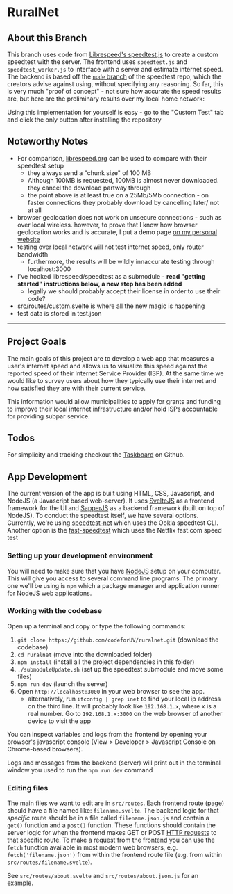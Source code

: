 # RuralNet

## About this Branch

This branch uses code from [Librespeed's speedtest.js](https://github.com/librespeed/speedtest) to create a custom speedtest with the server. The frontend uses `speedtest.js` and `speedtest_worker.js` to interface with a server and estimate internet speed. The backend is based off the [`node` branch](https://github.com/librespeed/speedtest/tree/node) of the speedtest repo, which the creators advise against using, without specifying any reasoning. So far, this is very much "proof of concept" - not sure how accurate the speed results are, but here are the preliminary results over my local home network: 

Using this implementation for yourself is easy - go to the "Custom Test" tab and click the only button after installing the repository

## Noteworthy Notes

* For comparison, [librespeed.org](https://librespeed.org) can be used to compare with their speedtest setup
    * they always send a "chunk size" of 100 MB
    * Although 100MB is requested, 100MB is almost never downloaded. they cancel the download partway through
    * the point above is at least true on a 25Mb/5Mb connection - on faster connections they probably download by cancelling later/ not at all
* browser geolocation does not work on unsecure connections - such as over local wireless. however, to prove that I know how browser geolocation works and is accurate, I put a demo page [on my personal website](https://natedimick.com/geolocation.html)
* testing over local network will not test internet speed, only router bandwidth
    * furthermore, the results will be wildly innaccurate testing through localhost:3000
* I've hooked librespeed/speedtest as a submodule - **read "getting started" instructions below, a new step has been added**
    * legally we should probably accept their license in order to use their code?
* src/routes/custom.svelte is where all the new magic is happening 
* test data is stored in test.json

--- 

## Project Goals

The main goals of this project are to develop a web app that measures a user's internet speed and allows us to visualize this speed against the reported speed of their Internet Service Provider (ISP). At the same time we would like to survey users about how they typically use their internet and how satisfied they are with their current service.

This information would allow municipalities to apply for grants and funding to improve their local internet infrastructure and/or hold ISPs accountable for providing subpar service.

## Todos

For simplicity and tracking checkout the [Taskboard](https://github.com/codeforUV/ruralnet/projects/1) on Github.

## App Development 

The current version of the app is built using HTML, CSS, Javascript, and NodeJS (a Javascript based web-server). It uses [SvelteJS](https://svelte.dev/) as a frontend framework for the UI and [SapperJS](https://svelte.dev/) as a backend framework (built on top of NodeJS). 
To conduct the speedtest itself, we have several options. Currently, we're using [speedtest-net](https://www.npmjs.com/package/speedtest-net) which uses the Ookla speedtest CLI. Another option is the [fast-speedtest](https://www.npmjs.com/package/fast-speed-test) which uses the Netflix fast.com speed test 

### Setting up your development environment

You will need to make sure that you have [NodeJS](https://nodejs.org/en/) setup on your computer. This will give you access to several command line programs. The primary one we'll be using is `npm` which a package manager and application runner for NodeJS web applications. 

### Working with the codebase

Open up a terminal and copy or type the following commands:

1. `git clone https://github.com/codeforUV/ruralnet.git` (download the codebase)
2. `cd ruralnet` (move into the downloaded folder)
3. `npm install` (install all the project dependencies in this folder)
4. `./submoduleUpdate.sh` (set up the speedtest submodule and move some files)
5. `npm run dev` (launch the server)
6. Open `http://localhost:3000` in your web browser to see the app. 
    * alternatively, run `ifconfig | grep inet` to find your local ip address on the third line. It will probably look like `192.168.1.x`, where x is a real number. Go to `192.168.1.x:3000` on the web browser of another device to visit the app

You can inspect variables and logs from the frontend by opening your browser's javascript console (View > Developer > Javascript Console on Chrome-based browsers).

Logs and messages from the backend (server) will print out in the terminal window you used to run the `npm run dev` command

### Editing files

The main files we want to edit are in `src/routes`. Each frontend route (page) should have a file named like: `filename.svelte`. The backend logic for that *specific* route should be in a file called `filename.json.js` and contain a `get()` function and a `post()`  function. These functions should contain the server logic for when the frontend makes GET or POST [HTTP requests](https://developer.mozilla.org/en-US/docs/Web/HTTP/Methods) to that specific route. To make a request from the frontend you can use the `fetch` function available in most modern web browsers, e.g. `fetch('filename.json')` from within the frontend route file (e.g. from within `src/routes/filename.svelte`).  

See `src/routes/about.svelte` and `src/routes/about.json.js` for an example.
